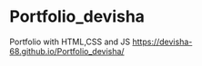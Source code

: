 # Portfolio_devisha
Portfolio with HTML,CSS and JS 
https://devisha-68.github.io/Portfolio_devisha/
